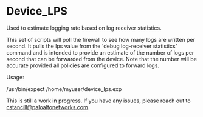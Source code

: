 # Device_LPS
Used to estimate logging rate based on log receiver statistics.

This set of scripts will poll the firewall to see how many logs are written per second. It pulls the lps value from the 'debug log-receiver statistics" command and is intended to provide an estimate of the number of logs per second that can be forwarded from the device. Note that the number will be accurate provided all policies are configured to forward logs.


Usage:

/usr/bin/expect /home/myuser/device_lps.exp <Firewall IP> <Username> <Number of samples>


This is still a work in progress. If you have any issues, please reach out to cstancill@paloaltonetworks.com.
